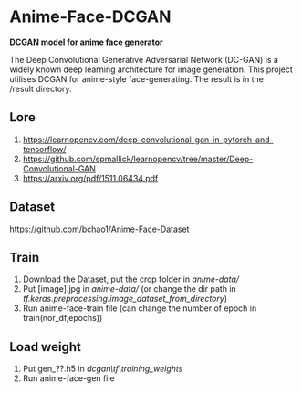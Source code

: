 # Anime-Face-DCGAN
**DCGAN model for anime face generator**

The Deep Convolutional Generative Adversarial Network (DC-GAN) is a widely known deep learning architecture for image generation. This project utilises DCGAN for anime-style face-generating. The result is in the /result directory.

## Lore
1. https://learnopencv.com/deep-convolutional-gan-in-pytorch-and-tensorflow/
1. https://github.com/spmallick/learnopencv/tree/master/Deep-Convolutional-GAN
1. https://arxiv.org/pdf/1511.06434.pdf

## Dataset
https://github.com/bchao1/Anime-Face-Dataset

## Train
1. Download the Dataset, put the crop folder in *anime-data/*
1. Put [image].jpg in *anime-data/* (or change the dir path in *tf.keras.preprocessing.image_dataset_from_directory*)
1. Run anime-face-train file (can change the number of epoch in train(nor_df,epochs))

## Load weight
1. Put gen_??.h5 in *dcgan\tf\training_weights*
1. Run anime-face-gen file
